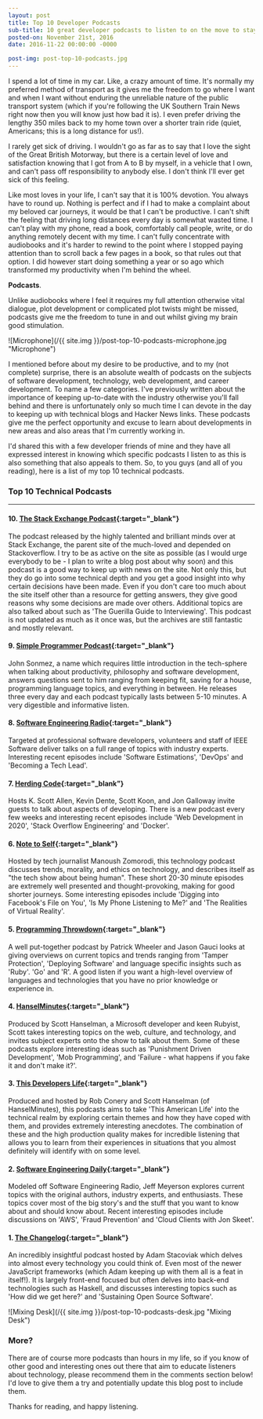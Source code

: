 ```yaml
---
layout: post
title: Top 10 Developer Podcasts
sub-title: 10 great developer podcasts to listen to on the move to stay productive.
posted-on: November 21st, 2016
date: 2016-11-22 00:00:00 -0000

post-img: post-top-10-podcasts.jpg 
---
```


I spend a lot of time in my car. Like, a crazy amount of time. It's normally my preferred method of transport as it gives me the freedom to go where I want and when I want without enduring the unreliable nature of the public transport system (which if you're following the UK Southern Train News right now then you will know just how bad it is). I even prefer driving the lengthy 350 miles back to my home town over a shorter train ride (quiet, Americans; this is a long distance for us!).

I rarely get sick of driving. I wouldn't go as far as to say that I love the sight of the Great British Motorway, but there is a certain level of love and satisfaction knowing that I got from A to B by myself, in a vehicle that I own, and can't pass off responsibility to anybody else. I don't think I'll ever get sick of this feeling.

Like most loves in your life, I can't say that it is 100% devotion. You always have to round up. Nothing is perfect and if I had to make a complaint about my beloved car journeys, it would be that I can't be productive. I can't shift the feeling that driving long distances every day is somewhat wasted time. I can't play with my phone, read a book, comfortably call people, write, or do anything remotely decent with my time. I can't fully concentrate with audiobooks and it's harder to rewind to the point where I stopped paying attention than to scroll back a few pages in a book, so that rules out that option. I did however start doing something a year or so ago which transformed my productivity when I'm behind the wheel.

**Podcasts**.

Unlike audiobooks where I feel it requires my full attention otherwise vital dialogue, plot development or complicated plot twists might be missed, podcasts give me the freedom to tune in and out whilst giving my brain good stimulation.

![Microphone](/{{ site.img }}/post-top-10-podcasts-microphone.jpg "Microphone")


I mentioned before about my desire to be productive, and to my (not complete) surprise, there is an absolute wealth of podcasts on the subjects of software development, technology, web development, and career development. To name a few categories. I've previously written about the importance of keeping up-to-date with the industry otherwise you'll fall behind and there is unfortunately only so much time I can devote in the day to keeping up with technical blogs and Hacker News links. These podcasts give me the perfect opportunity and excuse to learn about developments in new areas and also areas that I'm currently working in.

I'd shared this with a few developer friends of mine and they have all expressed interest in knowing which specific podcasts I listen to as this is also something that also appeals to them. So, to you guys (and all of you reading), here is a list of my top 10 technical podcasts.



### Top 10 Technical Podcasts

___

#### 10. [The Stack Exchange Podcast](https://stackoverflow.blog/tags/podcasts/){:target="_blank"}

The podcast released by the highly talented and brilliant minds over at Stack Exchange, the parent site of the much-loved and depended on Stackoverflow. I try to be as active on the site as possible (as I would urge everybody to be - I plan to write a blog post about why soon) and this podcast is a good way to keep up with news on the site. Not only this, but they do go into some technical depth and you get a good insight into why certain decisions have been made. Even if you don't care too much about the site itself other than a resource for getting answers, they give good reasons why some decisions are made over others. Additional topics are also talked about such as 'The Guerilla Guide to Interviewing'. This podcast is not updated as much as it once was, but the archives are still fantastic and mostly relevant.

#### 9. [Simple Programmer Podcast](https://simpleprogrammer.com/podcasts/){:target="_blank"}

John Sonmez, a name which requires little introduction in the tech-sphere when talking about productivity, philosophy and software development, answers questions sent to him ranging from keeping fit, saving for a house, programming language topics, and everything in between. He releases three every day and each podcast typically lasts between 5-10 minutes. A very digestible and informative listen.

#### 8. [Software Engineering Radio](http://www.se-radio.net/){:target="_blank"}

Targeted at professional software developers, volunteers and staff of IEEE Software deliver talks on a full range of topics with industry experts. Interesting recent episodes include 'Software Estimations', 'DevOps' and 'Becoming a Tech Lead'.

#### 7. [Herding Code](http://herdingcode.com/){:target="_blank"}

Hosts K. Scott Allen, Kevin Dente, Scott Koon, and Jon Galloway invite guests to talk about aspects of developing. There is a new podcast every few weeks and interesting recent episodes include 'Web Development in 2020', 'Stack Overflow Engineering' and 'Docker'.

#### 6. [Note to Self](http://www.wnyc.org/shows/notetoself){:target="_blank"}
	
Hosted by tech journalist Manoush Zomorodi, this technology podcast discusses trends, morality, and ethics on technology, and describes itself as "the tech show about being human". These short 20-30 minute episodes are extremely well presented and thought-provoking, making for good shorter journeys. Some interesting episodes include 'Digging into Facebook's File on You', 'Is My Phone Listening to Me?' and 'The Realities of Virtual Reality'.

#### 5. [Programming Throwdown](http://www.programmingthrowdown.com/){:target="_blank"}

A well put-together podcast by Patrick Wheeler and Jason Gauci looks at giving overviews on current topics and trends ranging from 'Tamper Protection', 'Deploying Software' and language specific insights such as 'Ruby'. 'Go' and 'R'. A good listen if you want a high-level overview of languages and technologies that you have no prior knowledge or experience in.

#### 4. [HanselMinutes](http://hanselminutes.com/){:target="_blank"}

Produced by Scott Hanselman, a Microsoft developer and keen Rubyist, Scott takes interesting topics on the web, culture, and technology, and invites subject experts onto the show to talk about them. Some of these podcasts explore interesting ideas such as 'Punishment Driven Development', 'Mob Programming', and 'Failure - what happens if you fake it and don't make it?'. 

#### 3. [This Developers Life](http://thisdeveloperslife.com/){:target="_blank"}

Produced and hosted by Rob Conery and Scott Hanselman (of HanselMinutes), this podcasts aims to take 'This American Life' into the technical realm by exploring certain themes and how they have coped with them, and provides extremely interesting anecdotes. The combination of these and the high production quality makes for incredible listening that allows you to learn from their experiences in situations that you almost definitely will identify with on some level.
    
#### 2. [Software Engineering Daily](https://softwareengineeringdaily.com/){:target="_blank"}

Modeled off Software Engineering Radio, Jeff Meyerson explores current topics with the original authors, industry experts, and enthusiasts. These topics cover most of the big story's and the stuff that you want to know about and should know about. Recent interesting episodes include discussions on 'AWS', 'Fraud Prevention' and 'Cloud Clients with Jon Skeet'.
    
#### 1. [The Changelog](https://changelog.com/){:target="_blank"}

An incredibly insightful podcast hosted by Adam Stacoviak which delves into almost every technology you could think of. Even most of the newer JavaScript frameworks (which Adam keeping up with them all is a feat in itself!). It is largely front-end focused but often delves into back-end technologies such as Haskell, and discusses interesting topics such as 'How did we get here?' and 'Sustaining Open Source Software'.



![Mixing Desk](/{{ site.img }}/post-top-10-podcasts-desk.jpg "Mixing Desk")



### More?

There are of course more podcasts than hours in my life, so if you know of other good and interesting ones out there that aim to educate listeners about technology, please recommend them in the comments section below! I'd love to give them a try and potentially update this blog post to include them.

Thanks for reading, and happy listening.